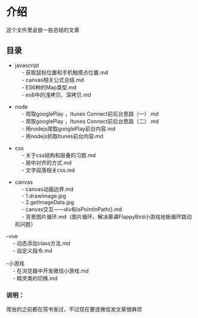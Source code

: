 # 介绍  
这个文件里会放一些总结的文章  
## 目录   
- javascript   
  &emsp; - 获取鼠标位置和手机触摸点位置.md   
  &emsp; - canvas相关公式总结.md   
  &emsp; - ES6种的Map类型.md   
  &emsp; - es6中的浅拷贝、深拷贝.md  

- node  
  &emsp; - 爬取googlePlay ，Itunes Connect前后台思路（一）.md   
  &emsp; - 爬取googlePlay ，Itunes Connect前后台思路（二）.md   
  &emsp; - 用nodejs爬取googlePlay前台内容.md   
  &emsp; - 用nodejs抓取Itunes前台内容.md   
  
- css    
    &emsp; - 关于css结构和层叠的习题.md   
    &emsp; - 居中对齐的方式.md   
    &emsp; - 文字段落相关css.md    
    
- canvas    
       &emsp; - canvas动画边界.md   
       &emsp; - 1.drawImage.jpg    
       &emsp; - 2.getImageData.jpg     
       &emsp; - canvas交互——div和isPointInPath().md   
       &emsp; - 背景图片循环.md（图片循环，解决慕课FlappyBird小游戏地板循环跳动的问题）

-vue   
   &emsp; - 动态添加class方法.md  
   &emsp; - 自定义指令.md   
   
-小游戏  
 &emsp; - 在浏览器中开发微信小游戏.md  
 &emsp; - 精灵类的切换.md  
 
### 说明：
爬虫的之前都在简书发过，不过现在要连微信发文章很麻烦